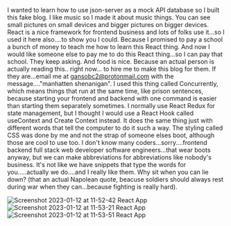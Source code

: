 I wanted to learn how to use json-server as a mock API database so I built this fake blog. I like music so I made it about music things. You can see small pictures on small devices and bigger pictures on bigger devices.  React is a nice framework for frontend business and lots of folks use it...so I used it here also....to show you I could. Because I promised to pay a school a bunch of money to teach me how to learn this React thing. And now I would like someone else to pay me to do this React thing...so I can pay that school. They keep asking. And food is nice.  Because an actual person is actually reading this.. right now... to hire me to make this blog for them.  If they are...email me at gansobc2@protonmail.com with the message...."manhatten shenanigan".   I used this thing called Concurrently, which means things that run at the same time, like prison sentences, because starting your frontend and backend with one command is easier than starting them separately sometimes.  I normally use React Redux for state management,  but I thought I would use a React Hook called useContext and Create Context instead.  It does the same thing just with different words that tell the computer to do it such a way.   The styling called CSS was done by me and not the strap of someone elses boot, although those are cool to use too.  I don't know many coders...sorry....frontend backend full stack web developer software engineers...that wear boots anyway,  but we can make abbreviations for abbreviations like nobody's business. It's not like we have snippets that type the words for you.....actually we do....and I really like them.  Why sit when you can lie down? (that an actual Napolean quote, beacuse soldiers should always rest during war when they can...because fighting is really hard).  

![Screenshot 2023-01-12 at 11-52-42 React App](https://user-images.githubusercontent.com/72115377/212155269-ab29acaa-1537-488e-a5a3-0ef0ffb00e0a.png)
![Screenshot 2023-01-12 at 11-53-21 React App](https://user-images.githubusercontent.com/72115377/212155351-d0d00ea7-8c94-4ce1-84f8-472d5575abe8.png)
![Screenshot 2023-01-12 at 11-53-51 React App](https://user-images.githubusercontent.com/72115377/212155392-4a014fa0-8c16-4c4f-86cb-6bc7404601f5.png)
